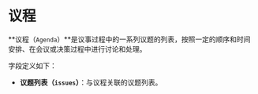 # 议程

**议程（`Agenda`）**是议事过程中的一系列议题的列表，按照一定的顺序和时间安排、在会议或决策过程中进行讨论和处理。

字段定义如下：

- **议题列表（`issues`）**：与议程关联的议题列表。
